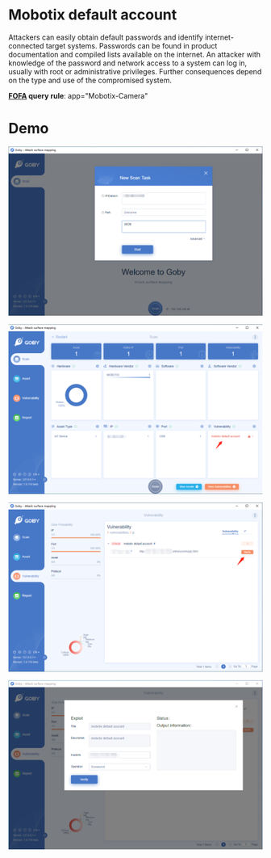 # Mobotix default account

Attackers can easily obtain default passwords and identify internet-connected target systems. Passwords can be found in product documentation and compiled lists available on the internet. An attacker with knowledge of the password and network access to a system can log in, usually with root or administrative privileges. Further consequences depend on the type and use of the compromised system.

**[FOFA](https://fofa.so/result?qbase64=YXBwPSJNb2JvdGl4LUNhbWVyYSI%3D) query rule**: app="Mobotix-Camera"

# Demo

![](mobotix_default_account_start.jpg)

![](mobotix_default_account_scan.jpg)

![](mobotix_default_account_verify.jpg)

![](mobotix_default_account_cmd.jpg)